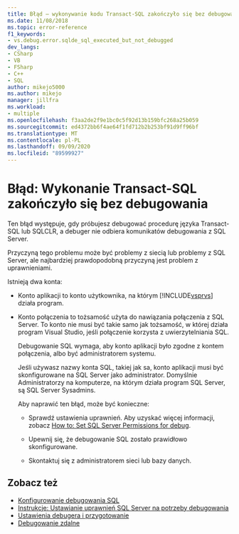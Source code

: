 ```yaml
---
title: Błąd — wykonywanie kodu Transact-SQL zakończyło się bez debugowania | Microsoft Docs
ms.date: 11/08/2018
ms.topic: error-reference
f1_keywords:
- vs.debug.error.sqlde_sql_executed_but_not_debugged
dev_langs:
- CSharp
- VB
- FSharp
- C++
- SQL
author: mikejo5000
ms.author: mikejo
manager: jillfra
ms.workload:
- multiple
ms.openlocfilehash: f3aa2de2f9e1bc0c5f92d13b159bfc268a25b059
ms.sourcegitcommit: ed4372bb6f4ae64f1fd712b2b253bf91d9ff96bf
ms.translationtype: MT
ms.contentlocale: pl-PL
ms.lasthandoff: 09/09/2020
ms.locfileid: "89599927"
---
```

# <a name="error-transact-sql-execution-ended-without-debugging"></a>Błąd: Wykonanie Transact-SQL zakończyło się bez debugowania

Ten błąd występuje, gdy próbujesz debugować procedurę języka Transact-SQL lub SQLCLR, a debuger nie odbiera komunikatów debugowania z SQL Server.

Przyczyną tego problemu może być problemy z siecią lub problemy z SQL Server, ale najbardziej prawdopodobną przyczyną jest problem z uprawnieniami.

Istnieją dwa konta:

- Konto aplikacji to konto użytkownika, na którym [!INCLUDE[vsprvs](../code-quality/includes/vsprvs_md.md)] działa program.

- Konto połączenia to tożsamość użyta do nawiązania połączenia z SQL Server. To konto nie musi być takie samo jak tożsamość, w której działa program Visual Studio, jeśli połączenie korzysta z uwierzytelniania SQL.

  Debugowanie SQL wymaga, aby konto aplikacji było zgodne z kontem połączenia, albo być administratorem systemu.

  Jeśli używasz nazwy konta SQL, takiej jak sa, konto aplikacji musi być skonfigurowane na SQL Server jako administrator. Domyślnie Administratorzy na komputerze, na którym działa program SQL Server, są SQL Server Sysadmins.

  Aby naprawić ten błąd, może być konieczne:

  - Sprawdź ustawienia uprawnień. Aby uzyskać więcej informacji, zobacz [How to: Set SQL Server Permissions for debug](/previous-versions/w1bhybwz(v=vs.100)).

  - Upewnij się, że debugowanie SQL zostało prawidłowo skonfigurowane.

  - Skontaktuj się z administratorem sieci lub bazy danych.

## <a name="see-also"></a>Zobacz też

- [Konfigurowanie debugowania SQL](/previous-versions/visualstudio/visual-studio-2010/s4sszxst(v=vs.100))
- [Instrukcje: Ustawianie uprawnień SQL Server na potrzeby debugowania](/previous-versions/w1bhybwz(v=vs.100))
- [Ustawienia debugera i przygotowanie](../debugger/debugger-settings-and-preparation.md)
- [Debugowanie zdalne](../debugger/remote-debugging.md)